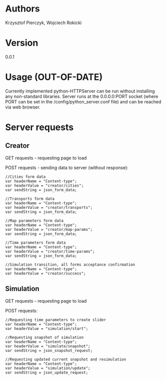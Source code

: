 # Authors
Krzysztof Pierczyk, Wojciech Rokicki

# Version
0.0.1

# Usage (OUT-OF-DATE)
Currently implemented python-HTTPServer can be run without
installing any non-standard libraries. Server runs at the
0.0.0.0:PORT socket (where PORT can be set in the 
/config/python_server.conf file) and can be reached via
web browser.

# Server requests

## Creator

GET requests - requesting page to load

POST requests - sending data to server (without response):

```
//Cities form data
var headerName = "Content-type";
var headerValue = "creator/cities";
var sendString = json_form_data;
```

```
//Transports form data
var headerName = "Content-type";
var headerValue = "creator/transports";
var sendString = json_form_data;
```
```
//Map parameters form data
var headerName = "Content-type";
var headerValue = "creator/map-params";
var sendString = json_form_data;
```

```
//Time parameters form data
var headerName = "Content-type";
var headerValue = "creator/time-params";
var sendString = json_form_data;
```

```
//Simulation transition, all forms acceptance confirmation
var headerName = "Content-type";
var headerValue = "creator/success";
```

## Simulation

GET requests - requesting page to load

POST requests:

```
//Requesting time parameters to create slider
var headerName = "Content-type";
var headerValue = "simulation/start";
```

```
//Requesting snapshot of simulation
var headerName = "Content-type";
var headerValue = "simulate/snapshot";
var sendString = json_snapshot_request;
```

```
//Requesting updated current snapshot and resimulation
var headerName = "Content-type";
var headerValue = "simulation/update";
var sendString = json_update_request;
```